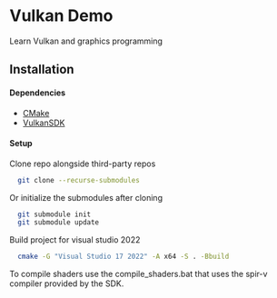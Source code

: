 
# Vulkan Demo

Learn Vulkan and graphics programming

## Installation

#### Dependencies 
- [CMake](https://cmake.org/) 
- [VulkanSDK](https://vulkan.lunarg.com/sdk/home)

#### Setup
Clone repo alongside third-party repos
```bash
  git clone --recurse-submodules
```
Or initialize the submodules after cloning
```bash
  git submodule init
  git submodule update
```
Build project for visual studio 2022
```bash
  cmake -G "Visual Studio 17 2022" -A x64 -S . -Bbuild
```
To compile shaders use the compile_shaders.bat that uses the spir-v compiler provided by the SDK.
    
